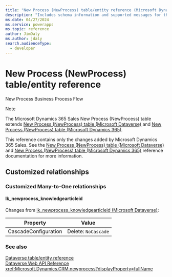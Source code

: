 ```yaml
---
title: "New Process (NewProcess) table/entity reference (Microsoft Dynamics 365 Sales) | Microsoft Docs"
description: "Includes schema information and supported messages for the New Process (NewProcess) table/entity with Microsoft Dynamics 365 Sales."
ms.date: 04/27/2024
ms.service: powerapps
ms.topic: reference
author: JimDaly
ms.author: jdaly
search.audienceType: 
  - developer
---
```


# New Process (NewProcess) table/entity reference

New Process Business Process Flow

> [!NOTE]
> The Microsoft Dynamics 365 Sales New Process (NewProcess) table extends [New Process (NewProcess) table (Microsoft Dataverse)](/power-apps/developer/data-platform/reference/entities/newprocess) and [New Process (NewProcess) table (Microsoft Dynamics 365)](/dynamics365/developer/reference/dataverse/entities/newprocess).
>
> This reference contains only the changes added by Microsoft Dynamics 365 Sales.
> See the [New Process (NewProcess) table (Microsoft Dataverse)](/power-apps/developer/data-platform/reference/entities/newprocess) and [New Process (NewProcess) table (Microsoft Dynamics 365)](/dynamics365/developer/reference/dataverse/entities/newprocess) reference documentation for more information.




## Customized relationships

### Customized Many-to-One relationships

#### <a name="BKMK_lk_newprocess_knowledgearticleid"></a> lk_newprocess_knowledgearticleid

Changes from [lk_newprocess_knowledgearticleid (Microsoft Dataverse)](/power-apps/developer/data-platform/reference/entities/newprocess#BKMK_lk_newprocess_knowledgearticleid):

|Property|Value|
|--------|-----|
|CascadeConfiguration|Delete: `NoCascade`|


### See also

[Dataverse table/entity reference](../about-entity-reference.md)  
[Dataverse Web API Reference](/power-apps/developer/data-platform/webapi/reference/about)   
<xref:Microsoft.Dynamics.CRM.newprocess?displayProperty=fullName>
